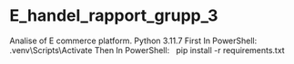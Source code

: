# E_handel_rapport_grupp_3
Analise of E commerce platform.
Python 3.11.7
First In PowerShell:   .venv\Scripts\Activate
Then In PowerShell:   pip install -r requirements.txt
